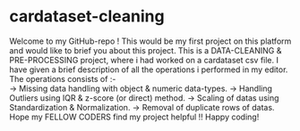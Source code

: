 # cardataset-cleaning
Welcome to my GitHub-repo !
This would be my first project on this platform and would like to brief you about this project.
This is a DATA-CLEANING & PRE-PROCESSING project, where i had worked on a cardataset csv file.
I have given a brief description of all the operations i performed in my editor.
The operations consists of :-  
-> Missing data handling with object & numeric data-types.
-> Handling Outliers using IQR & z-score (or direct) method.
-> Scaling of datas using Standardization & Normalization.
-> Removal of duplicate rows of datas.
Hope my FELLOW CODERS find my project helpful !!
Happy coding!
